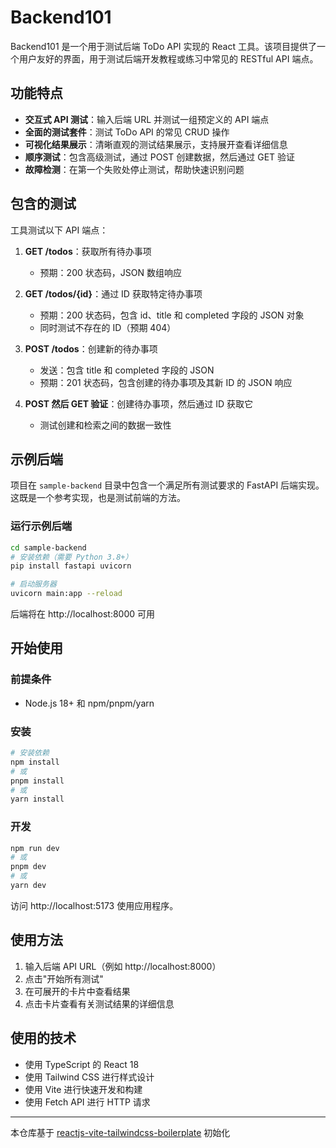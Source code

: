# Backend101

Backend101 是一个用于测试后端 ToDo API 实现的 React 工具。该项目提供了一个用户友好的界面，用于测试后端开发教程或练习中常见的 RESTful API 端点。

## 功能特点

- **交互式 API 测试**：输入后端 URL 并测试一组预定义的 API 端点
- **全面的测试套件**：测试 ToDo API 的常见 CRUD 操作
- **可视化结果展示**：清晰直观的测试结果展示，支持展开查看详细信息
- **顺序测试**：包含高级测试，通过 POST 创建数据，然后通过 GET 验证
- **故障检测**：在第一个失败处停止测试，帮助快速识别问题

## 包含的测试

工具测试以下 API 端点：

1. **GET /todos**：获取所有待办事项
   - 预期：200 状态码，JSON 数组响应

2. **GET /todos/{id}**：通过 ID 获取特定待办事项
   - 预期：200 状态码，包含 id、title 和 completed 字段的 JSON 对象
   - 同时测试不存在的 ID（预期 404）

3. **POST /todos**：创建新的待办事项
   - 发送：包含 title 和 completed 字段的 JSON
   - 预期：201 状态码，包含创建的待办事项及其新 ID 的 JSON 响应

4. **POST 然后 GET 验证**：创建待办事项，然后通过 ID 获取它
   - 测试创建和检索之间的数据一致性

## 示例后端

项目在 `sample-backend` 目录中包含一个满足所有测试要求的 FastAPI 后端实现。这既是一个参考实现，也是测试前端的方法。

### 运行示例后端

```bash
cd sample-backend
# 安装依赖（需要 Python 3.8+）
pip install fastapi uvicorn

# 启动服务器
uvicorn main:app --reload
```

后端将在 http://localhost:8000 可用

## 开始使用

### 前提条件

- Node.js 18+ 和 npm/pnpm/yarn

### 安装

```bash
# 安装依赖
npm install
# 或
pnpm install
# 或
yarn install
```

### 开发

```bash
npm run dev
# 或
pnpm dev
# 或
yarn dev
```

访问 http://localhost:5173 使用应用程序。

## 使用方法

1. 输入后端 API URL（例如 http://localhost:8000）
2. 点击"开始所有测试"
3. 在可展开的卡片中查看结果
4. 点击卡片查看有关测试结果的详细信息

## 使用的技术

- 使用 TypeScript 的 React 18
- 使用 Tailwind CSS 进行样式设计
- 使用 Vite 进行快速开发和构建
- 使用 Fetch API 进行 HTTP 请求

---

本仓库基于 [reactjs-vite-tailwindcss-boilerplate](https://github.com/joaopaulomoraes/reactjs-vite-tailwindcss-boilerplate) 初始化
